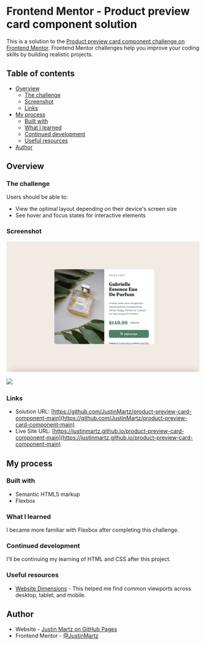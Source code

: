 # Frontend Mentor - Product preview card component solution

This is a solution to the [Product preview card component challenge on Frontend Mentor](https://www.frontendmentor.io/challenges/product-preview-card-component-GO7UmttRfa). Frontend Mentor challenges help you improve your coding skills by building realistic projects. 

## Table of contents

- [Overview](#overview)
  - [The challenge](#the-challenge)
  - [Screenshot](#screenshot)
  - [Links](#links)
- [My process](#my-process)
  - [Built with](#built-with)
  - [What I learned](#what-i-learned)
  - [Continued development](#continued-development)
  - [Useful resources](#useful-resources)
- [Author](#author)

## Overview

### The challenge

Users should be able to:

- View the optimal layout depending on their device's screen size
- See hover and focus states for interactive elements

### Screenshot

![](./screenshot-desktop.png)

![](./screenshot-mobile.jpg)
### Links

- Solution URL: [https://github.com/JustinMartz/product-preview-card-component-main](https://github.com/JustinMartz/product-preview-card-component-main)
- Live Site URL: [https://justinmartz.github.io/product-preview-card-component-main](https://justinmartz.github.io/product-preview-card-component-main)

## My process

### Built with

- Semantic HTML5 markup
- Flexbox

### What I learned

I became more familiar with Flexbox after completing this challenge.

### Continued development

I'll be continuing my learning of HTML and CSS after this project.

### Useful resources

- [Website Dimensions](https://www.designrush.com/agency/web-development-companies/trends/website-dimensions) - This helped me find common viewports across desktop, tablet, and mobile. 

## Author

- Website - [Justin Martz on GitHub Pages](https://justinmartz.github.io)
- Frontend Mentor - [@JustinMartz](https://www.frontendmentor.io/profile/JustinMartz)